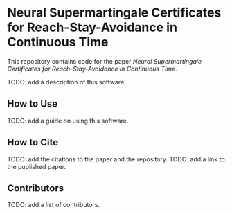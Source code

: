# Neural Supermartingale Certificates for Reach-Stay-Avoidance in Continuous Time

This repository contains code for the paper _Neural Supermartingale Certificates for Reach-Stay-Avoidance in Continuous Time_.

TODO: add a description of this software.

## How to Use

TODO: add a guide on using this software.

## How to Cite

TODO: add the citations to the paper and the repository.
TODO: add a link to the puplished paper.

## Contributors

TODO: add a list of contributors.
